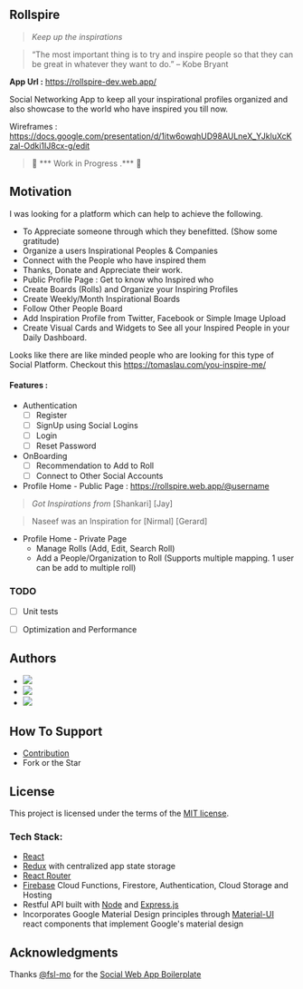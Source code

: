 ## Rollspire

>  *Keep up the inspirations*

> “The most important thing is to try and inspire people so that they can be great in whatever they want to do.” – Kobe Bryant


**App Url :** https://rollspire-dev.web.app/

Social Networking App to keep all your inspirational profiles organized and also showcase to the world who have inspired you till now.

Wireframes : https://docs.google.com/presentation/d/1itw6owqhUD98AULneX_YJkluXcKzal-Odki1IJ8cx-g/edit

> 🚧 *** Work in Progress .*** 🚧

## Motivation

I was looking for a platform which can help to achieve the following.

- To Appreciate someone through which they benefitted. (Show some gratitude)
- Organize a users Inspirational Peoples & Companies
- Connect with the People who have inspired them
- Thanks, Donate and Appreciate their work.
- Public Profile Page : Get to know who Inspired who
- Create Boards (Rolls) and Organize your Inspiring Profiles
- Create Weekly/Month Inspirational Boards
- Follow Other People Board
- Add Inspiration Profile from Twitter, Facebook or Simple  Image Upload
- Create Visual Cards and Widgets to See all your Inspired People in your Daily Dashboard.

Looks like there are like minded people who are looking for this type of Social Platform. Checkout this https://tomaslau.com/you-inspire-me/

#### Features :

- Authentication
  - [ ] Register
  - [ ] SignUp using Social Logins
  - [ ] Login
  - [ ] Reset Password
- OnBoarding
  - [ ]  Recommendation to Add to Roll
  - [ ]  Connect to Other Social Accounts
- Profile Home - Public Page : https://rollspire.web.app/@username

>  *Got Inspirations from*
  > [Shankari]
> [Jay]

  > Naseef was an Inspiration for
  > [Nirmal]
> [Gerard]

- Profile Home - Private Page
  - Manage Rolls (Add, Edit, Search Roll)
  - Add a People/Organization to Roll (Supports multiple mapping. 1 user can be add to multiple roll)

### TODO
- [ ] Unit tests
- [ ] Optimization and Performance


## Authors

- [![](https://github.com/ar-naseef.png?size=50)](https://github.com/ar-naseef)
- [![](https://github.com/nk-gears.png?size=50)](https://github.com/nk-gears)
- [![](https://github.com/ShankariManohar.png?size=50)](https://github.com/https://github.com/ShankariManohar)





## How To Support
- [Contribution](https://github.com/ar-naseef/rollspire/blob/next/CONTRIBUTING.md)
- Fork or the Star

## License

This project is licensed under the terms of the
[MIT license](/LICENSE).


### Tech Stack:

- [React](https://reactjs.org)
- [Redux](https://redux.js.org/introduction/getting-started) with centralized app state storage
- [React Router](https://reacttraining.com/react-router)
- [Firebase](https://firebase.google.com/) Cloud Functions, Firestore, Authentication, Cloud Storage and Hosting
- Restful API built with [Node](https://nodejs.org/en/) and [Express.js](https://expressjs.com/)
- Incorporates Google Material Design principles through [Material-UI](https://material-ui.com) react components that implement Google's material design

## Acknowledgments

Thanks [@fsl-mo](https://github.com/fsl-mo) for the [Social Web App Boilerplate](https://github.com/fsl-mo/comeesy)





